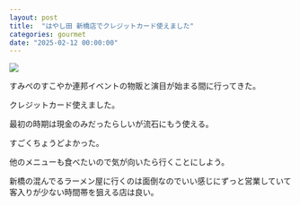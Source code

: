```yaml
---
layout: post
title:  "はやし田 新橋店でクレジットカード使えました"
categories: gourmet
date: "2025-02-12 00:00:00"
---
```



<div class="trim">
  <div class="trim__item">
    <a href="{{ site.url }}/assets/images/2025-02-12-report2/17-50-54.png">
      <img class="one" src="{{ site.url }}/assets/thumbnail/2025-02-12-report2/17-50-54.png">
    </a>
  </div>
</div>


すみぺのすこやか連邦イベントの物販と演目が始まる間に行ってきた。

クレジットカード使えました。

最初の時期は現金のみだったらしいが流石にもう使える。

すごくちょうどよかった。

他のメニューも食べたいので気が向いたら行くことにしよう。

新橋の混んでるラーメン屋に行くのは面倒なのでいい感じにずっと営業していて客入りが少ない時間帯を狙える店は良い。
